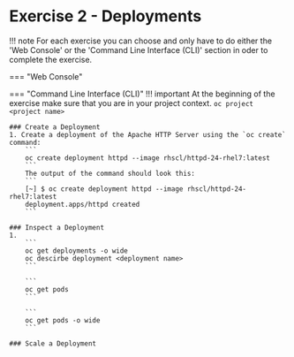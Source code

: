 # Exercise 2 - Deployments



!!! note
    For each exercise you can choose and only have to do either the 'Web Console' or the 'Command Line 
    Interface (CLI)' section in oder to complete the exercise.

=== "Web Console"

=== "Command Line Interface (CLI)"
    !!! important
        At the beginning of the exercise make sure that you are in your project context. 
        ```
        oc project <project name> 
        ```

    ### Create a Deployment
    1. Create a deployment of the Apache HTTP Server using the `oc create` command:
        ```
        oc create deployment httpd --image rhscl/httpd-24-rhel7:latest
        ```
        The output of the command should look this:
        ```
        [~] $ oc create deployment httpd --image rhscl/httpd-24-rhel7:latest
        deployment.apps/httpd created
        ```

    ### Inspect a Deployment
    1. 
        ```
        oc get deployments -o wide
        oc descirbe deployment <deployment name>
        ```
    
        ```
        oc get pods 
        ```
        
        ```
        oc get pods -o wide
        ```
    
    ### Scale a Deployment